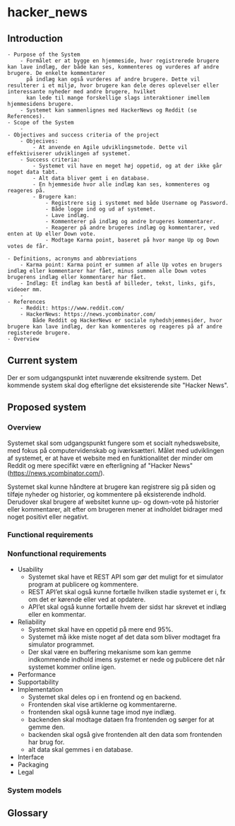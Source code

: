 # hacker_news

## Introduction
	- Purpose of the System
		- Formålet er at bygge en hjemmeside, hvor registrerede brugere kan lave indlæg, der både kan ses, kommenteres og vurderes af andre brugere. De enkelte kommentarer 
		  på indlæg kan også vurderes af andre brugere. Dette vil resulterer i et miljø, hvor brugere kan dele deres oplevelser eller interessante nyheder med andre brugere, hvilket
		  kan lede til mange forskellige slags interaktioner imellem hjemmesidens brugere.
		- Systemet kan sammenlignes med HackerNews og Reddit (se References).
	- Scope of the System
		- 
	- Objectives and success criteria of the project
		- Objecives:
			- At anvende en Agile udviklingsmetode. Dette vil effektiviserer udviklingen af systemet.
		- Success criteria:
			- Systemet vil have en meget høj oppetid, og at der ikke går noget data tabt.
			- Alt data bliver gemt i en database.
			- En hjemmeside hvor alle indlæg kan ses, kommenteres og reageres på.
			- Brugere kan:
				- Registrere sig i systemet med både Username og Password.
				- Både logge ind og ud af systemet.
				- Lave indlæg.
				- Kommenterer på indlæg og andre brugeres kommentarer.
				- Reagerer på andre brugeres indlæg og kommentarer, ved enten at Up eller Down vote.
				- Modtage Karma point, baseret på hvor mange Up og Down votes de får.
				
	- Definitions, acronyms and abbreviations
		- Karma point: Karma point er summen af alle Up votes en brugers indlæg eller kommentarer har fået, minus summen alle Down votes brugerens indlæg eller kommentarer har fået.
		- Indlæg: Et indlæg kan bestå af billeder, tekst, links, gifs, videoer mm. 
		- 
	- References
		- Reddit: https://www.reddit.com/
		- HackerNews: https://news.ycombinator.com/
			Både Reddit og HackerNews er sociale nyhedshjemmesider, hvor brugere kan lave indlæg, der kan kommenteres og reageres på af andre registerede brugere.
	- Overview

## Current system
Der er som udgangspunkt intet nuværende eksitrende system. Det kommende system skal dog efterligne det eksisterende site "Hacker News".

## Proposed system

### Overview

Systemet skal som udgangspunkt fungere som et socialt nyhedswebsite, med fokus på computervidenskab og iværksætteri. Målet med udviklingen af systemet, er at have et website med en funktionalitet der minder om Reddit og mere specifikt være en efterligning af "Hacker News" (https://news.ycombinator.com/).

Systemet skal kunne håndtere at brugere kan registrere sig på siden og tilføje nyheder og historier, og kommentere på eksisterende indhold. Derudover skal brugere af websitet kunne up- og down-vote på historier eller kommentarer, alt efter om brugeren mener at indholdet bidrager med noget positivt eller negativt.     


### Functional requirements

### Nonfunctional requirements
  - Usability
     - Systemet skal have et REST API som gør det muligt for et simulator program at publicere og kommentere.
     - REST API’et skal også kunne fortælle hvilken stadie systemet er i, fx om det er kørende eller ved at opdatere.
     - API’et skal også kunne fortælle hvem der sidst har skrevet et indlæg eller en kommentar.
  - Reliability 
    - Systemet skal have en oppetid på mere end 95%.
    - Systemet må ikke miste noget af det data som bliver modtaget fra simulator programmet.
    - Der skal være en buffering mekanisme som kan gemme indkommende indhold imens systemet er nede og publicere det når systemet kommer online igen.
  - Performance 
  - Supportability 
  - Implementation 
    - Systemet skal deles op i en frontend og en backend.
    - Frontenden skal vise artiklerne og kommentarerne.
    - frontenden skal også kunne tage imod nye indlæg.
    - backenden skal modtage dataen fra frontenden og sørger for at gemme den.
    - backenden skal også give frontenden alt den data som frontenden har brug for.
    - alt data skal gemmes i en database.
  - Interface
  - Packaging
  - Legal
  
### System models

## Glossary
